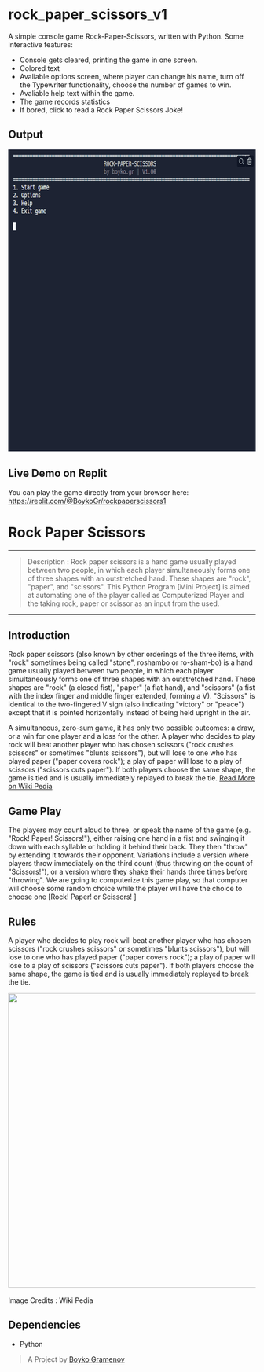 # rock_paper_scissors_v1
A simple console game Rock-Paper-Scissors, written with Python. Some interactive features:
- Console gets cleared, printing the game in one screen.
- Colored text
- Avaliable options screen, where player can change his name, turn off the Typewriter functionality, choose the number of games to win.
- Avaliable help text within the game.
- The game records statistics
- If bored, click to read a Rock Paper Scissors Joke!

## Output

<img src="https://github.com/boykogr/rock_paper_scissors_v1/blob/main/rock-paper-scissors-1-demo.gif" width="720" height="615" />

## Live Demo on Replit

You can play the game directly from your browser here:
https://replit.com/@BoykoGr/rockpaperscissors1

# Rock Paper Scissors 
---
> Description : Rock paper scissors is a hand game usually played between two people, in which each player simultaneously forms one of three shapes with an outstretched hand. These shapes are "rock", "paper", and "scissors". This Python Program [Mini Project] is aimed at automating one of the player called as Computerized Player and the taking rock, paper or scissor as an input from the used.
---

## Introduction

Rock paper scissors (also known by other orderings of the three items, with "rock" sometimes being called "stone", roshambo or ro-sham-bo) is a hand game usually played between two people, in which each player simultaneously forms one of three shapes with an outstretched hand. These shapes are "rock" (a closed fist), "paper" (a flat hand), and "scissors" (a fist with the index finger and middle finger extended, forming a V). "Scissors" is identical to the two-fingered V sign (also indicating "victory" or "peace") except that it is pointed horizontally instead of being held upright in the air.

A simultaneous, zero-sum game, it has only two possible outcomes: a draw, or a win for one player and a loss for the other. A player who decides to play rock will beat another player who has chosen scissors ("rock crushes scissors" or sometimes "blunts scissors"), but will lose to one who has played paper ("paper covers rock"); a play of paper will lose to a play of scissors ("scissors cuts paper"). If both players choose the same shape, the game is tied and is usually immediately replayed to break the tie.
[Read More on Wiki Pedia](https://en.wikipedia.org/wiki/Rock_paper_scissors)

## Game Play

The players may count aloud to three, or speak the name of the game (e.g. "Rock! Paper! Scissors!"), either raising one hand in a fist and swinging it down with each syllable or holding it behind their back. They then "throw" by extending it towards their opponent. Variations include a version where players throw immediately on the third count (thus throwing on the count of "Scissors!"), or a version where they shake their hands three times before "throwing". We are going to computerize this game play, so that computer will choose some random choice while the player will have the choice to choose one [Rock! Paper! or Scissors! ]

## Rules

A player who decides to play rock will beat another player who has chosen
scissors ("rock crushes scissors" or sometimes "blunts scissors"),
but will lose to one who has played paper ("paper covers rock");
a play of paper will lose to a play of scissors ("scissors cuts paper").
If both players choose the same shape, the game is tied and
is usually immediately replayed to break the tie.

<img src="https://upload.wikimedia.org/wikipedia/commons/thumb/6/67/Rock-paper-scissors.svg/1200px-Rock-paper-scissors.svg.png" width = "600" height = "600"/>

Image Credits : Wiki Pedia



## Dependencies

* Python






> A Project by [Boyko Gramenov](https://github.com/boykogr)

